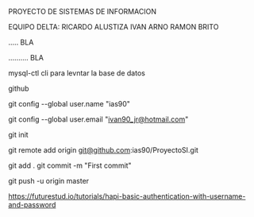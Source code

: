 PROYECTO DE SISTEMAS DE INFORMACION

EQUIPO DELTA: RICARDO ALUSTIZA IVAN ARNO RAMON BRITO

..... BLA

.......... BLA





mysql-ctl cli para levntar la base de datos

github


git config --global user.name "ias90"

git config --global user.email "ivan90_jr@hotmail.com"

git init

git remote add origin git@github.com:ias90/ProyectoSI.git

git add .
git commit -m "First commit"

git push -u origin master

https://futurestud.io/tutorials/hapi-basic-authentication-with-username-and-password